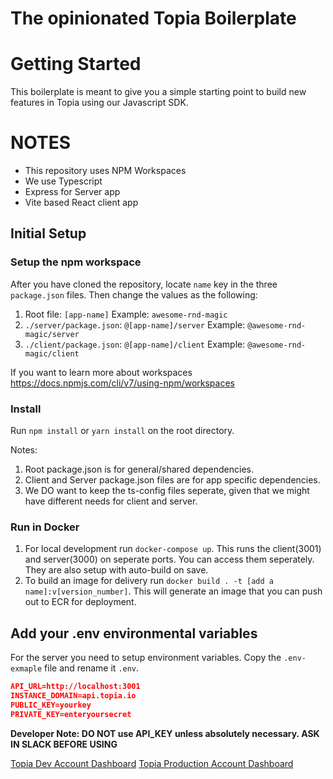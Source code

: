 # The opinionated Topia Boilerplate

# Getting Started

This boilerplate is meant to give you a simple starting point to build new features in Topia using our Javascript SDK.

# NOTES

- This repository uses NPM Workspaces
- We use Typescript
- Express for Server app
- Vite based React client app

## Initial Setup

### Setup the npm workspace 

After you have cloned the repository, locate `name` key in the three `package.json` files. Then change the values as the following: 

1. Root file: `[app-name]` Example: `awesome-rnd-magic`
2. `./server/package.json`: `@[app-name]/server` Example: `@awesome-rnd-magic/server`
3. `./client/package.json`: `@[app-name]/client` Example: `@awesome-rnd-magic/client`

If you want to learn more about workspaces https://docs.npmjs.com/cli/v7/using-npm/workspaces

### Install

Run `npm install` or `yarn install` on the root directory.

Notes: 

1. Root package.json is for general/shared dependencies.
2. Client and Server package.json files are for app specific dependencies. 
3. We DO want to keep the ts-config files seperate, given that we might have different needs for client and server.


### Run in Docker

1. For local development run `docker-compose up`. This runs the client(3001) and server(3000) on seperate ports. You can access them seperately. They are also setup with auto-build on save.
2. To build an image for delivery run `docker build . -t [add a name]:v[version_number]`. This will generate an image that you can push out to ECR for deployment.

## Add your .env environmental variables

For the server you need to setup environment variables. Copy the `.env-exmaple` file and rename it `.env`.

```json
API_URL=http://localhost:3001
INSTANCE_DOMAIN=api.topia.io
PUBLIC_KEY=yourkey
PRIVATE_KEY=enteryoursecret
```

**Developer Note: DO NOT use API_KEY unless absolutely necessary. ASK IN SLACK BEFORE USING**

[Topia Dev Account Dashboard](https://dev.topia.io/t/dashboard/integrations)
[Topia Production Account Dashboard](https://topia.io/t/dashboard/integrations)
